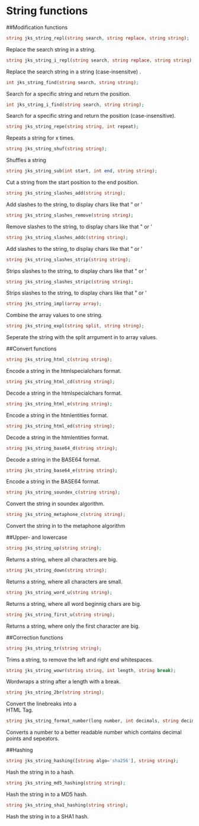 # String functions
##Modification functions
```php
string jks_string_repl(string search, string replace, string string);
```
Replace the search string in a string.

```php
string jks_string_i_repl(string search, string replace, string string);
```
Replace the search string in a string (case-insensitve) .

```php
int jks_string_find(string search, string string);
```
Search for a specific string and return the position.

```php
int jks_string_i_find(string search, string string);
```
Search for a specific string and return the position (case-insensitive).

```php
string jks_string_repe(string string, int repeat);
```
Repeats a string for x times.

```php
string jks_string_shuf(string string);
```
Shuffles a string

```php
string jks_string_sub(int start, int end, string string);
```
Cut a string from the start position to the end position.

```php
string jks_string_slashes_add(string string);
```
Add slashes to the string, to display chars like that " or '

```php
string jks_string_slashes_remove(string string);
```
Remove slashes to the string, to display chars like that " or '

```php
string jks_string_slashes_addc(string string);
```
Add slashes to the string, to display chars like that " or '

```php
string jks_string_slashes_strip(string string);
```
Strips slashes to the string, to display chars like that " or '

```php
string jks_string_slashes_stripc(string string);
```
Strips slashes to the string, to display chars like that " or '

```php
string jks_string_impl(array array);
```
Combine the array values to one string.

```php
string jks_string_expl(string split, string string);
```
Seperate the string with the split arrgument in to array values.

##Convert functions
```php
string jks_string_html_c(string string);
```
Encode a string in the htmlspecialchars format.

```php
string jks_string_html_cd(string string);
```
Decode a string in the htmlspecialchars format.

```php
string jks_string_html_e(string string);
```
Encode a string in the htmlentities format.

```php
string jks_string_html_ed(string string);
```
Decode a string in the htmlentities format.

```php
string jks_string_base64_d(string string);
```
Decode a string in the BASE64 format.

```php
string jks_string_base64_e(string string);
```
Encode a string in the BASE64 format.

```php
string jks_string_soundex_c(string string);
```
Convert the string in soundex algorithm.

```php
string jks_string_metaphone_c(string string);
```
Convert the string in to the metaphone algorithm

##Upper- and lowercase
```php
string jks_string_up(string string);
```
Returns a string, where all characters are big.

```php
string jks_string_down(string string);
```
Returns a string, where all characters are small.

```php
string jks_string_word_u(string string);
```
Returns a string, where all word beginnig chars are big.

```php
string jks_string_first_u(string string);
```
Returns a string, where only the first character are big.

##Correction functions

```php
string jks_string_tr(string string);
```
Trims a string, to remove the left and right end whitespaces.

```php
string jks_string_wowr(string string, int length, string break);
```
Wordwraps a string after a length with a break.

```php
string jks_string_2br(string string);
```
Convert the linebreaks into a <br> HTML Tag.

```php
string jks_string_format_number(long number, int decimals, string decimalpoint, string seperator);
```
Converts a number to a better readable number which contains decimal points and sepeators.

##Hashing

```php
string jks_string_hashing([string algo='sha256'], string string);
```
Hash the string in to a hash.

```php
string jks_string_md5_hashing(string string);
```
Hash the string in to a MD5 hash.

```php
string jks_string_sha1_hashing(string string);
```
Hash the string in to a SHA1 hash.
